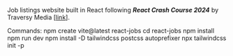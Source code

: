Job listings website built in React following ***React Crash Course 2024*** by Traversy Media [[link](https://www.youtube.com/watch?v=LDB4uaJ87e0)].

<!-- # React + Vite

This template provides a minimal setup to get React working in Vite with HMR and some ESLint rules.

Currently, two official plugins are available:

- [@vitejs/plugin-react](https://github.com/vitejs/vite-plugin-react/blob/main/packages/plugin-react/README.md) uses [Babel](https://babeljs.io/) for Fast Refresh
- [@vitejs/plugin-react-swc](https://github.com/vitejs/vite-plugin-react-swc) uses [SWC](https://swc.rs/) for Fast Refresh -->

Commands:
npm create vite@latest react-jobs
cd react-jobs
npm install
npm run dev
npm install -D tailwindcss postcss autoprefixer
npx tailwindcss init -p